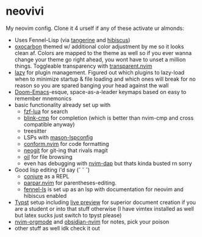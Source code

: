# neovivi
My neovim config. Clone it 4 urself if any of these activate ur almonds:
- Uses Fennel-Lisp (via [tangerine](https://github.com/udayvir-singh/tangerine.nvim) and [hibiscus](https://github.com/udayvir-singh/hibiscus.nvim))
- [oxocarbon](https://github.com/nyoom-engineering/oxocarbon.nvim) themed w/ additional color adjustment by me so it looks clean af. Colors are mapped to the theme as well so if you ever wanna change your theme go right ahead, you wont have to unset a million things. Toggleable transparency with [transparent.nvim](https://github.com/xiyaowong/transparent.nvim)
- [lazy](https://github.com/folke/lazy.nvim) for plugin management. Figured out which plugins to lazy-load when to minimize startup & file loading and which ones will break for no reason so you are spared banging your head against the wall
- [Doom-Emacs](https://github.com/doomemacs/doomemacs)-esque, space-as-a-leader keymaps based on easy to remember mnemonics
- basic functionality already set up with
    - [fzf-lua](https://github.com/ibhagwan/fzf-lua) for search
    - [blink-cmp](https://github.com/Saghen/blink.cmp) for completion (which is better than nvim-cmp and cross compatible anyway)
    - treesitter
    - LSPs with [mason-lspconfig](https://github.com/mason-org/mason-lspconfig.nvim)
    - [conform.nvim](https://github.com/stevearc/conform.nvim) for code formatting
    - [neogit](https://github.com/NeogitOrg/neogit) for git-ing that rivals magit
    - [oil](https://github.com/stevearc/oil.nvim) for file browsing
    - even has debugging with [nvim-dap](https://github.com/mfussenegger/nvim-dap) but thats kinda busted rn sorry
- Good lisp editing i'd say (˘ ˘ ˘)
    - [conjure](https://github.com/Olical/conjure) as a REPL
    -  [parpar.nvim](https://github.com/dundalek/parpar.nvim) for parentheses-editing.
    - [fennel-ls](https://sr.ht/~xerool/fennel-ls/) is set up as an lsp with documentation for neovim and hibiscus enabled
- [Typst](https://github.com/typst/typst) setup including [live preview](https://github.com/chomosuke/typst-preview.nvim) for superior document creation if you are a student or into that stuff otherwise (I have vimtex installed as well but latex sucks just switch to tpyst please)
- [nvim-orgmode](https://github.com/nvim-orgmode/orgmode) and [obsidian-nvim](https://github.com/epwalsh/obsidian.nvim) for notes, pick your poison
- other stuff as well idk check it out
